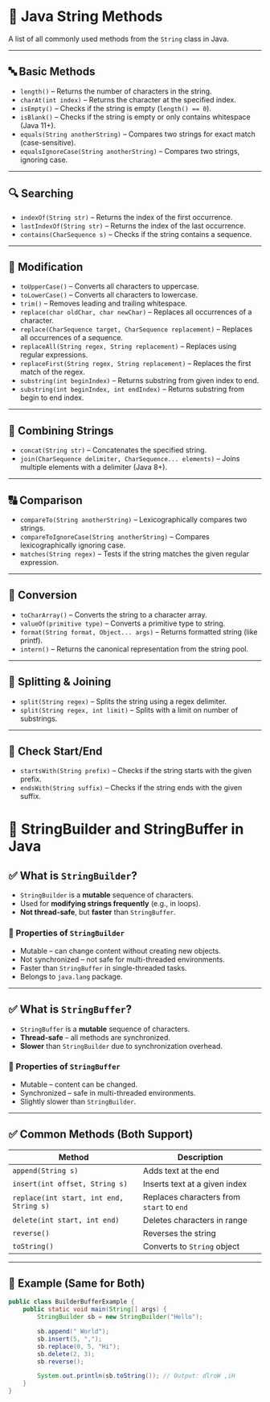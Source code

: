 # 📘 Java String Methods

A list of all commonly used methods from the `String` class in Java.

---

## 🔤 Basic Methods

- `length()` – Returns the number of characters in the string.
- `charAt(int index)` – Returns the character at the specified index.
- `isEmpty()` – Checks if the string is empty (`length() == 0`).
- `isBlank()` – Checks if the string is empty or only contains whitespace (Java 11+).
- `equals(String anotherString)` – Compares two strings for exact match (case-sensitive).
- `equalsIgnoreCase(String anotherString)` – Compares two strings, ignoring case.

---

## 🔍 Searching

- `indexOf(String str)` – Returns the index of the first occurrence.
- `lastIndexOf(String str)` – Returns the index of the last occurrence.
- `contains(CharSequence s)` – Checks if the string contains a sequence.

---

## 🔧 Modification

- `toUpperCase()` – Converts all characters to uppercase.
- `toLowerCase()` – Converts all characters to lowercase.
- `trim()` – Removes leading and trailing whitespace.
- `replace(char oldChar, char newChar)` – Replaces all occurrences of a character.
- `replace(CharSequence target, CharSequence replacement)` – Replaces all occurrences of a sequence.
- `replaceAll(String regex, String replacement)` – Replaces using regular expressions.
- `replaceFirst(String regex, String replacement)` – Replaces the first match of the regex.
- `substring(int beginIndex)` – Returns substring from given index to end.
- `substring(int beginIndex, int endIndex)` – Returns substring from begin to end index.

---

## 🔗 Combining Strings

- `concat(String str)` – Concatenates the specified string.
- `join(CharSequence delimiter, CharSequence... elements)` – Joins multiple elements with a delimiter (Java 8+).

---

## 🔠 Comparison

- `compareTo(String anotherString)` – Lexicographically compares two strings.
- `compareToIgnoreCase(String anotherString)` – Compares lexicographically ignoring case.
- `matches(String regex)` – Tests if the string matches the given regular expression.

---

## 🔡 Conversion

- `toCharArray()` – Converts the string to a character array.
- `valueOf(primitive type)` – Converts a primitive type to string.
- `format(String format, Object... args)` – Returns formatted string (like printf).
- `intern()` – Returns the canonical representation from the string pool.

---

## 🔄 Splitting & Joining

- `split(String regex)` – Splits the string using a regex delimiter.
- `split(String regex, int limit)` – Splits with a limit on number of substrings.

---

## 🚦 Check Start/End

- `startsWith(String prefix)` – Checks if the string starts with the given prefix.
- `endsWith(String suffix)` – Checks if the string ends with the given suffix.









# 📌 StringBuilder and StringBuffer in Java

## ✅ What is `StringBuilder`?

- `StringBuilder` is a **mutable** sequence of characters.
- Used for **modifying strings frequently** (e.g., in loops).
- **Not thread-safe**, but **faster** than `StringBuffer`.

### 🔧 Properties of `StringBuilder`

- Mutable – can change content without creating new objects.
- Not synchronized – not safe for multi-threaded environments.
- Faster than `StringBuffer` in single-threaded tasks.
- Belongs to `java.lang` package.

---

## ✅ What is `StringBuffer`?

- `StringBuffer` is a **mutable** sequence of characters.
- **Thread-safe** – all methods are synchronized.
- **Slower** than `StringBuilder` due to synchronization overhead.

### 🔧 Properties of `StringBuffer`

- Mutable – content can be changed.
- Synchronized – safe in multi-threaded environments.
- Slightly slower than `StringBuilder`.

---

## ✅ Common Methods (Both Support)

| Method                                  | Description                               |
| --------------------------------------- | ----------------------------------------- |
| `append(String s)`                      | Adds text at the end                      |
| `insert(int offset, String s)`          | Inserts text at a given index             |
| `replace(int start, int end, String s)` | Replaces characters from `start` to `end` |
| `delete(int start, int end)`            | Deletes characters in range               |
| `reverse()`                             | Reverses the string                       |
| `toString()`                            | Converts to `String` object               |

---

## 🔄 Example (Same for Both)

```java
public class BuilderBufferExample {
    public static void main(String[] args) {
        StringBuilder sb = new StringBuilder("Hello");

        sb.append(" World");
        sb.insert(5, ",");
        sb.replace(0, 5, "Hi");
        sb.delete(2, 3);
        sb.reverse();

        System.out.println(sb.toString()); // Output: dlroW ,iH
    }
}
